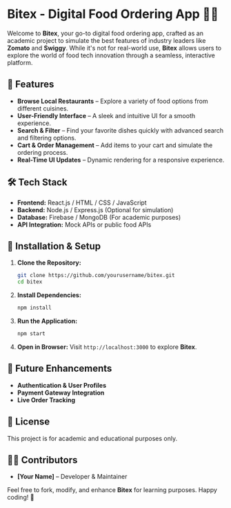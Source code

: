 # Bitex - Digital Food Ordering App 🍔🍕

Welcome to **Bitex**, your go-to digital food ordering app, crafted as an academic project to simulate the best features of industry leaders like **Zomato** and **Swiggy**. While it's not for real-world use, **Bitex** allows users to explore the world of food tech innovation through a seamless, interactive platform.

## 📌 Features
- **Browse Local Restaurants** – Explore a variety of food options from different cuisines.
- **User-Friendly Interface** – A sleek and intuitive UI for a smooth experience.
- **Search & Filter** – Find your favorite dishes quickly with advanced search and filtering options.
- **Cart & Order Management** – Add items to your cart and simulate the ordering process.
- **Real-Time UI Updates** – Dynamic rendering for a responsive experience.

## 🛠️ Tech Stack
- **Frontend:** React.js / HTML / CSS / JavaScript
- **Backend:** Node.js / Express.js (Optional for simulation)
- **Database:** Firebase / MongoDB (For academic purposes)
- **API Integration:** Mock APIs or public food APIs

## 🚀 Installation & Setup
1. **Clone the Repository:**
   ```sh
   git clone https://github.com/yourusername/bitex.git
   cd bitex
   ```
2. **Install Dependencies:**
   ```sh
   npm install
   ```
3. **Run the Application:**
   ```sh
   npm start
   ```
4. **Open in Browser:**
   Visit `http://localhost:3000` to explore **Bitex**.

## 📌 Future Enhancements
- **Authentication & User Profiles**
- **Payment Gateway Integration**
- **Live Order Tracking**

## 📄 License
This project is for academic and educational purposes only.

## 👨‍💻 Contributors
- **[Your Name]** – Developer & Maintainer

Feel free to fork, modify, and enhance **Bitex** for learning purposes. Happy coding! 🚀

